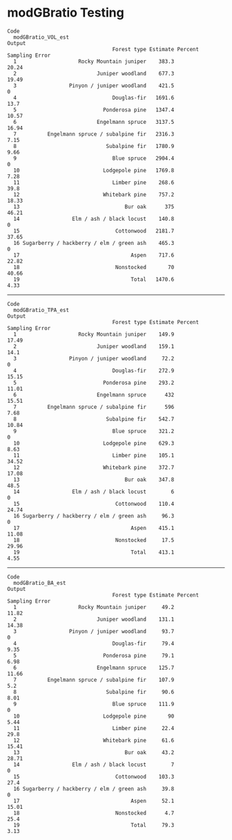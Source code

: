 # modGBratio Testing

    Code
      modGBratio_VOL_est
    Output
                                      Forest type Estimate Percent Sampling Error
      1                    Rocky Mountain juniper    383.3                  20.24
      2                          Juniper woodland    677.3                  19.49
      3                 Pinyon / juniper woodland    421.5                      0
      4                               Douglas-fir   1691.6                   13.7
      5                            Ponderosa pine   1347.4                  10.57
      6                          Engelmann spruce   3137.5                  16.94
      7          Engelmann spruce / subalpine fir   2316.3                   7.15
      8                             Subalpine fir   1780.9                   9.66
      9                               Blue spruce   2904.4                      0
      10                           Lodgepole pine   1769.8                   7.28
      11                              Limber pine    268.6                   39.8
      12                           Whitebark pine    757.2                  18.33
      13                                  Bur oak      375                  46.21
      14                 Elm / ash / black locust    140.8                      0
      15                               Cottonwood   2181.7                  37.65
      16 Sugarberry / hackberry / elm / green ash    465.3                      0
      17                                    Aspen    717.6                  22.82
      18                               Nonstocked       70                  40.66
      19                                    Total   1470.6                   4.33

---

    Code
      modGBratio_TPA_est
    Output
                                      Forest type Estimate Percent Sampling Error
      1                    Rocky Mountain juniper    149.9                  17.49
      2                          Juniper woodland    159.1                   14.1
      3                 Pinyon / juniper woodland     72.2                      0
      4                               Douglas-fir    272.9                  15.15
      5                            Ponderosa pine    293.2                  11.01
      6                          Engelmann spruce      432                  15.51
      7          Engelmann spruce / subalpine fir      596                   7.68
      8                             Subalpine fir    542.7                  10.84
      9                               Blue spruce    321.2                      0
      10                           Lodgepole pine    629.3                   8.63
      11                              Limber pine    105.1                  34.52
      12                           Whitebark pine    372.7                  17.08
      13                                  Bur oak    347.8                   48.5
      14                 Elm / ash / black locust        6                      0
      15                               Cottonwood    110.4                  24.74
      16 Sugarberry / hackberry / elm / green ash     96.3                      0
      17                                    Aspen    415.1                  11.08
      18                               Nonstocked     17.5                  29.96
      19                                    Total    413.1                   4.55

---

    Code
      modGBratio_BA_est
    Output
                                      Forest type Estimate Percent Sampling Error
      1                    Rocky Mountain juniper     49.2                  11.82
      2                          Juniper woodland    131.1                  14.38
      3                 Pinyon / juniper woodland     93.7                      0
      4                               Douglas-fir     79.4                   9.35
      5                            Ponderosa pine     79.1                   6.98
      6                          Engelmann spruce    125.7                  11.66
      7          Engelmann spruce / subalpine fir    107.9                    5.2
      8                             Subalpine fir     90.6                   8.01
      9                               Blue spruce    111.9                      0
      10                           Lodgepole pine       90                   5.44
      11                              Limber pine     22.4                   29.8
      12                           Whitebark pine     61.6                  15.41
      13                                  Bur oak     43.2                  28.71
      14                 Elm / ash / black locust        7                      0
      15                               Cottonwood    103.3                   27.4
      16 Sugarberry / hackberry / elm / green ash     39.8                      0
      17                                    Aspen     52.1                  15.01
      18                               Nonstocked      4.7                   25.4
      19                                    Total     79.3                   3.13


